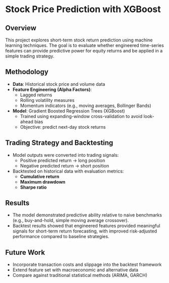 # Stock Price Prediction with XGBoost

## Overview
This project explores short-term stock return prediction using machine learning techniques. The goal is to evaluate whether engineered time-series features can provide predictive power for equity returns and be applied in a simple trading strategy.

## Methodology
- **Data**: Historical stock price and volume data  
- **Feature Engineering (Alpha Factors)**:  
  - Lagged returns  
  - Rolling volatility measures  
  - Momentum indicators (e.g., moving averages, Bollinger Bands)  
- **Model**: Gradient Boosted Regression Trees (XGBoost)  
  - Trained using expanding-window cross-validation to avoid look-ahead bias  
  - Objective: predict next-day stock returns  

## Trading Strategy and Backtesting
- Model outputs were converted into trading signals:  
  - Positive predicted return → long position  
  - Negative predicted return → short position  
- Backtested on historical data with evaluation metrics:  
  - **Cumulative return**  
  - **Maximum drawdown**  
  - **Sharpe ratio**  

## Results
- The model demonstrated predictive ability relative to naive benchmarks (e.g., buy-and-hold, simple moving average crossover).  
- Backtest results showed that engineered features provided meaningful signals for short-term return forecasting, with improved risk-adjusted performance compared to baseline strategies.  

## Future Work
- Incorporate transaction costs and slippage into the backtest framework  
- Extend feature set with macroeconomic and alternative data  
- Compare against traditional statistical methods (ARIMA, GARCH)  
